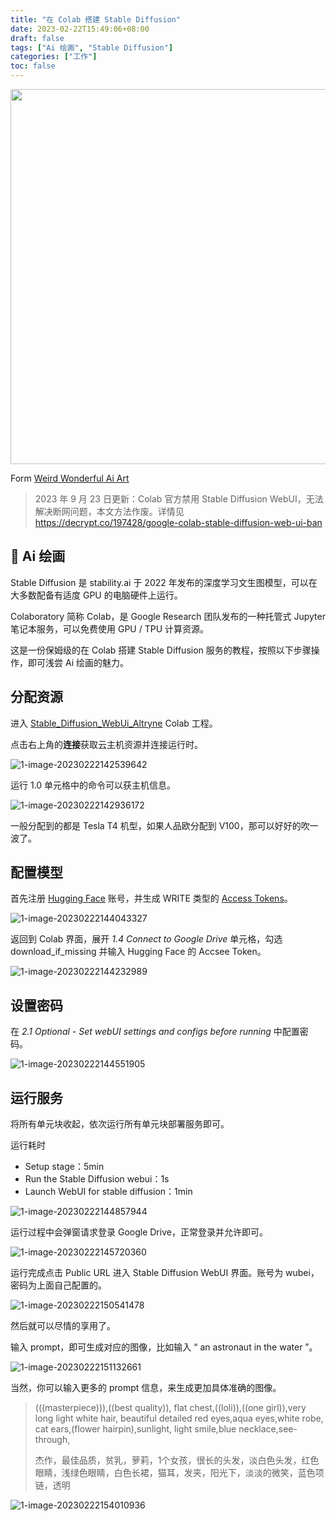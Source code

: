 ```yaml
---
title: "在 Colab 搭建 Stable Diffusion"
date: 2023-02-22T15:49:06+08:00
draft: false
tags: ["Ai 绘画", "Stable Diffusion"]
categories: ["工作"]
toc: false
---
```


<div align="center">
<img src=https://imgoldjii.oss-cn-beijing.aliyuncs.com/sdsm.png width=600 />
</div>

Form [Weird Wonderful Ai Art](https://weirdwonderfulai.art/resources/disco-diffusion-70-plus-artist-studies)

<!--more-->

> 2023 年 9 月 23 日更新：Colab 官方禁用 Stable Diffusion WebUI，无法解决断网问题，本文方法作废。详情见 https://decrypt.co/197428/google-colab-stable-diffusion-web-ui-ban

## 🎨 Ai 绘画
Stable Diffusion 是 stability.ai 于 2022 年发布的深度学习文生图模型，可以在大多数配备有适度 GPU 的电脑硬件上运行。

Colaboratory 简称 Colab，是 Google Research 团队发布的一种托管式 Jupyter 笔记本服务，可以免费使用 GPU / TPU 计算资源。

这是一份保姆级的在 Colab 搭建 Stable Diffusion 服务的教程，按照以下步骤操作，即可浅尝 Ai 绘画的魅力。

## 分配资源
进入 [Stable_Diffusion_WebUi_Altryne](https://colab.research.google.com/github/altryne/sd-webui-colab/blob/main/Stable_Diffusion_WebUi_Altryne.ipynb) Colab 工程。

点击右上角的**连接**获取云主机资源并连接运行时。

![1-image-20230222142539642](https://imgoldjii.oss-cn-beijing.aliyuncs.com/1-image-20230222142539642.png)

运行 1.0 单元格中的命令可以获主机信息。

![1-image-20230222142936172](https://imgoldjii.oss-cn-beijing.aliyuncs.com/1-image-20230222142936172.png)

一般分配到的都是 Tesla T4 机型，如果人品欧分配到 V100，那可以好好的吹一波了。

## 配置模型
首先注册 [Hugging Face](https://huggingface.co/) 账号，并生成 WRITE 类型的 [Access Tokens](https://huggingface.co/settings/tokens)。

![1-image-20230222144043327](https://imgoldjii.oss-cn-beijing.aliyuncs.com/1-image-20230222144043327.png)

返回到 Colab 界面，展开 *1.4 Connect to Google Drive* 单元格，勾选 download_if_missing 并输入 Hugging Face 的 Accsee Token。

![1-image-20230222144232989](https://imgoldjii.oss-cn-beijing.aliyuncs.com/1-image-20230222144232989.png)

## 设置密码
在 *2.1 Optional - Set webUI settings and configs before running* 中配置密码。

![1-image-20230222144551905](https://imgoldjii.oss-cn-beijing.aliyuncs.com/1-image-20230222144551905.png)

## 运行服务
将所有单元块收起，依次运行所有单元块部署服务即可。

运行耗时
- Setup stage：5min
- Run the Stable Diffusion webui：1s
- Launch WebUI for stable diffusion：1min

![1-image-20230222144857944](https://imgoldjii.oss-cn-beijing.aliyuncs.com/1-image-20230222144857944.png)

运行过程中会弹窗请求登录 Google Drive，正常登录并允许即可。

![1-image-20230222145720360](https://imgoldjii.oss-cn-beijing.aliyuncs.com/1-image-20230222145720360.png)

运行完成点击 Public URL 进入 Stable Diffusion WebUI 界面。账号为 wubei，密码为上面自己配置的。

![1-image-20230222150541478](https://imgoldjii.oss-cn-beijing.aliyuncs.com/1-image-20230222150541478.png)

然后就可以尽情的享用了。

输入 prompt，即可生成对应的图像，比如输入 “ an astronaut in the water ”。

![1-image-20230222151132661](https://imgoldjii.oss-cn-beijing.aliyuncs.com/1-image-20230222151132661.png)

当然，你可以输入更多的 prompt 信息，来生成更加具体准确的图像。

> (((masterpiece))),((best quality)), flat chest,((loli)),((one girl)),very long light white hair, beautiful detailed red eyes,aqua eyes,white robe, cat ears,(flower hairpin),sunlight, light smile,blue necklace,see-through, 
>
> 杰作，最佳品质，贫乳，萝莉，1个女孩，很长的头发，淡白色头发，红色眼睛，浅绿色眼睛，白色长裙，猫耳，发夹，阳光下，淡淡的微笑，蓝色项链，透明

![1-image-20230222154010936](https://imgoldjii.oss-cn-beijing.aliyuncs.com/1-image-20230222154010936.png)
